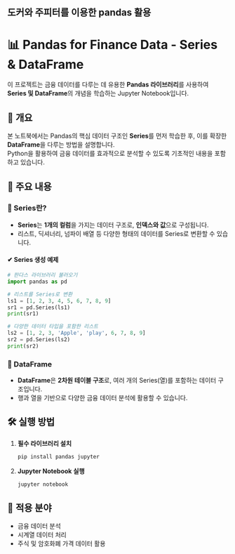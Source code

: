 ## 도커와 주피터를 이용한 pandas 활용

# 📊 Pandas for Finance Data - Series & DataFrame

이 프로젝트는 금융 데이터를 다루는 데 유용한 **Pandas 라이브러리**를 사용하여 **Series 및 DataFrame**의 개념을 학습하는 Jupyter Notebook입니다.

## 📌 개요
본 노트북에서는 Pandas의 핵심 데이터 구조인 **Series**를 먼저 학습한 후, 이를 확장한 **DataFrame**을 다루는 방법을 설명합니다.  
Python을 활용하여 금융 데이터를 효과적으로 분석할 수 있도록 기초적인 내용을 포함하고 있습니다.

## 📖 주요 내용
### 🔹 Series란?
- **Series**는 **1개의 컬럼**을 가지는 데이터 구조로, **인덱스와 값**으로 구성됩니다.
- 리스트, 딕셔너리, 넘파이 배열 등 다양한 형태의 데이터를 Series로 변환할 수 있습니다.

#### ✔ Series 생성 예제
```python
# 판다스 라이브러리 불러오기
import pandas as pd

# 리스트를 Series로 변환
ls1 = [1, 2, 3, 4, 5, 6, 7, 8, 9]
sr1 = pd.Series(ls1)
print(sr1)

# 다양한 데이터 타입을 포함한 리스트
ls2 = [1, 2, 3, 'Apple', 'play', 6, 7, 8, 9]
sr2 = pd.Series(ls2)
print(sr2)
```

### 🔹 DataFrame
- **DataFrame**은 **2차원 테이블 구조**로, 여러 개의 Series(열)를 포함하는 데이터 구조입니다.
- 행과 열을 기반으로 다양한 금융 데이터 분석에 활용할 수 있습니다.

## 🛠 실행 방법
1. **필수 라이브러리 설치**
   ```bash
   pip install pandas jupyter
   ```
2. **Jupyter Notebook 실행**
   ```bash
   jupyter notebook
   ```

## 📌 적용 분야
- 금융 데이터 분석
- 시계열 데이터 처리
- 주식 및 암호화폐 가격 데이터 활용
